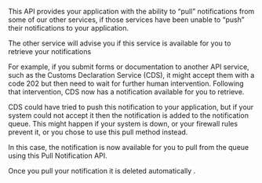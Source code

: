 This API provides your application with the ability to “pull” notifications from some of our other services, if those services have been unable to “push” their notifications to your application.

The other service will advise you if this service is available for you to retrieve your notifications

For example, if you submit forms or documentation to another API service, such as the Customs Declaration Service (CDS), it might accept them with a code 202 but then need to wait for further human intervention. Following that intervention, CDS now has a notification available for you to retrieve.

CDS could have tried to push this notification to your application, but if your system could not accept it then the notification is added to the notification queue. This might happen if your system is down, or your firewall rules prevent it, or you chose to use this pull method instead.

In this case, the notification is now available for you to pull from the queue using this Pull Notification API.

Once you pull your notification it is deleted automatically .
